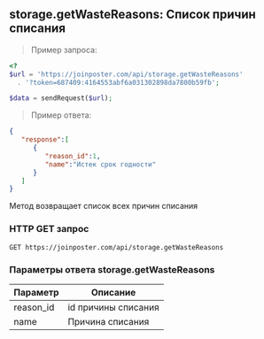 ## storage.getWasteReasons: Список причин списания

>  Пример запроса:

```php
<?
$url = 'https://joinposter.com/api/storage.getWasteReasons'
  . '?token=687409:4164553abf6a031302898da7800b59fb';

$data = sendRequest($url);
```

> Пример ответа:

```json
{
   "response":[
      {
         "reason_id":1,
         "name":"Истек срок годности"
      }
   ]
}
```

Метод возвращает список всех причин списания

### HTTP GET запрос

`GET https://joinposter.com/api/storage.getWasteReasons`

### Параметры ответа storage.getWasteReasons

Параметр | Описание
-------- | ---------
reason_id | id причины списания
name | Причина списания
